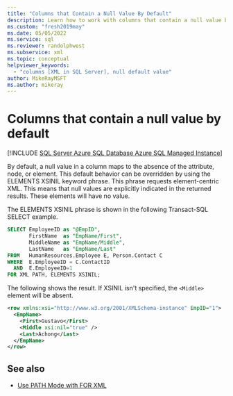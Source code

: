 ```yaml
---
title: "Columns that Contain a Null Value By Default"
description: Learn how to work with columns that contain a null value by default by using the ELEMENTS XSINIL keyword phrase in SQL.
ms.custom: "fresh2019may"
ms.date: 05/05/2022
ms.service: sql
ms.reviewer: randolphwest
ms.subservice: xml
ms.topic: conceptual
helpviewer_keywords:
  - "columns [XML in SQL Server], null default value"
author: MikeRayMSFT
ms.author: mikeray
---
```

# Columns that contain a null value by default

[!INCLUDE [SQL Server Azure SQL Database Azure SQL Managed Instance](../../includes/applies-to-version/sql-asdb-asdbmi.md)]

By default, a null value in a column maps to the absence of the attribute, node, or element. This default behavior can be overridden by using the ELEMENTS XSINIL keyword phrase. This phrase requests element-centric XML. This means that null values are explicitly indicated in the returned results. These elements will have no value.

The ELEMENTS XSINIL phrase is shown in the following Transact-SQL SELECT example.

```sql
SELECT EmployeeID as "@EmpID",
       FirstName  as "EmpName/First",
       MiddleName as "EmpName/Middle",
       LastName   as "EmpName/Last"
FROM   HumanResources.Employee E, Person.Contact C
WHERE  E.EmployeeID = C.ContactID
  AND  E.EmployeeID=1
FOR XML PATH, ELEMENTS XSINIL;
```

The following shows the result. If XSINIL isn't specified, the `<Middle>` element will be absent.

```xml
<row xmlns:xsi="http://www.w3.org/2001/XMLSchema-instance" EmpID="1">
  <EmpName>
    <First>Gustavo</First>
    <Middle xsi:nil="true" />
    <Last>Achong</Last>
  </EmpName>
</row>
```

## See also

- [Use PATH Mode with FOR XML](../../relational-databases/xml/use-path-mode-with-for-xml.md)
